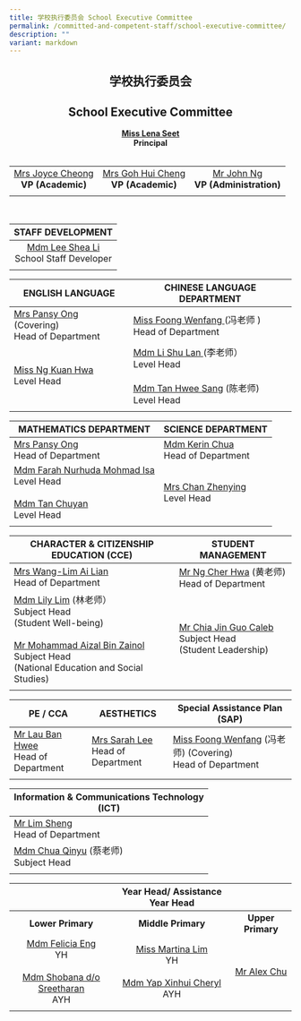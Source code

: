 ```yaml
---
title: 学校执行委员会 School Executive Committee
permalink: /committed-and-competent-staff/school-executive-committee/
description: ""
variant: markdown
---
```

## <center>学校执行委员会 </center>
## <center>School Executive Committee</center>

 **<center><a href="mailto:holyinnocentspri@moe.edu.sg">Miss Lena Seet</a><br>Principal</center>** <br>


||||
| :--------: | :--------: |:--------: |
|<a href="mailto:holyinnocentspri@moe.edu.sg">Mrs Joyce Cheong</a><br>**VP (Academic)** |<a href="mailto:holyinnocentspri@moe.edu.sg">Mrs Goh Hui Cheng</a><br>**VP (Academic)**|<a href="mailto:holyinnocentspri@moe.edu.sg">Mr John Ng</a><br>**VP (Administration)**|
||||

<br>

|STAFF DEVELOPMENT|
| :--------: |
|<a href="mailto:lee_shea_li@moe.edu.sg">Mdm Lee Shea Li</a><br>School Staff Developer|
||

| ENGLISH LANGUAGE|CHINESE LANGUAGE DEPARTMENT|
| -------- | -------- | 
|<a href="mailto:neo_kim_sian_pansy@moe.edu.sg">Mrs Pansy Ong</a> (Covering)<br>Head of Department|<a href="mailto:foong_wenfang@moe.edu.sg">Miss Foong Wenfang </a> (冯老师 )<br>Head of Department|
|<a href="mailto:ng_kuan_hwa@moe.edu.sg">Miss Ng Kuan Hwa</a><br>Level Head|<a href="mailto:li_shu_lan_a@moe.edu.sg">Mdm Li Shu Lan </a>(李老师）<br>Level Head<br><br><a href="mailto:tan_hwee_sang@moe.edu.sg">Mdm Tan Hwee Sang</a> (陈老师)<br>Level Head|
|||

| MATHEMATICS DEPARTMENT | SCIENCE DEPARTMENT |
| -------- | -------- |
|<a href="mailto:neo_kim_sian_pansy@moe.edu.sg">Mrs Pansy Ong</a><br>Head of Department|<a href="mailto:chua_sze_yi@moe.edu.sg">Mdm Kerin Chua</a><br>Head of Department|
|<a href="mailto:farah_nurhuda_mohmad_isa@moe.edu.sg">Mdm Farah Nurhuda Mohmad Isa</a><br>Level Head<br><br><a href="mailto:tan_chuyan@moe.edu.sg">Mdm Tan Chuyan</a><br>Level Head|<a href="mailto:song_zhenying@moe.edu.sg">Mrs Chan Zhenying</a><br>Level Head|
|||

| CHARACTER &amp; CITIZENSHIP<br>EDUCATION (CCE)| STUDENT MANAGEMENT|
| -------- | -------- |
|<a href="mailto:wang-lim_ai_lian@moe.edu.sg">Mrs Wang-Lim Ai Lian</a><br>Head of Department|<a href="mailto:ng_cher_hwa@moe.edu.sg">Mr Ng Cher Hwa</a> (黄老师)<br>Head of Department|
|<a href="mailto:lim_lily_a@moe.edu.sg">Mdm Lily Lim</a> (林老师）<br>Subject Head<br> (Student Well-being)<br><br><a href="mailto:mohammad_aizal_zainol@moe.edu.sg">Mr Mohammad Aizal Bin Zainol</a><br>Subject Head<br> (National Education and Social Studies) |<a href="mailto:chia_jin_guo@moe.edu.sg">Mr Chia Jin Guo Caleb </a><br> Subject Head <br> (Student Leadership)|
|||

| PE / CCA | AESTHETICS| Special Assistance Plan<br> (SAP) |
| -------- | -------- | -------- |
|<a href="mailto:lau_ban_hwee@moe.edu.sg">Mr Lau Ban Hwee</a><br>Head of Department |<a href="mailto:sarah_koh_hui_khoon@moe.edu.sg">Mrs Sarah Lee</a><br>Head of Department| <a href="mailto:foong_wenfang@moe.edu.sg">Miss Foong Wenfang</a> (冯老师) (Covering)<br>Head of Department|
|||


| Information &amp; Communications Technology<br>(ICT)| 
| -------- | 
| <a href="mailto:lim_sheng@moe.edu.sg">Mr Lim Sheng</a><br>Head of Department|
|<a href="mailto:chua_qinyu@moe.edu.sg">Mdm Chua Qinyu</a> (蔡老师)<br>Subject Head|
||

| |Year Head/ Assistance Year Head||
|:--------:| :--------: | :--------: |
|**Lower Primary**|**Middle Primary**|**Upper Primary**|
|<a href="mailto:eng_li_yun_felicia@moe.edu.sg">Mdm Felicia Eng</a><br>YH<br><br>[Mdm Shobana d/o Sreetharan](mailto:shobana_sreetharan@moe.edu.sg)<br> AYH|<a href="mailto:lim_soo_ngee_martina@moe.edu.sg">Miss Martina Lim</a><br>YH<br> <br>[Mdm Yap Xinhui Cheryl](mailto:cheryl_yap_xinhui@moe.edu.sg)<br>AYH|<a href="mailto:chu_yunfeng_alex@moe.edu.sg">Mr Alex Chu</a><br>|
|||